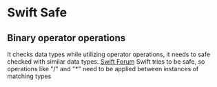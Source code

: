 # Swift Safe

## Binary operator operations

It checks data types while utilizing operator operations, it needs to safe checked with similar data types. [Swift Forum](https://forums.swift.org/t/binary-operator-cannot-be-applied-to-operands-of-type-int-and-double/22620) Swift tries to be safe, so operations like "/" and "\*" need to be applied between instances of matching types

